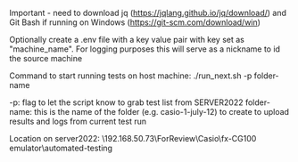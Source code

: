 Important - need to download jq (https://jqlang.github.io/jq/download/) and Git Bash if running on Windows (https://git-scm.com/download/win)

Optionally create a .env file with a key value pair with key set as "machine_name". For logging purposes this will serve as a nickname
to id the source machine

Command to start running tests on host machine:
./run_next.sh -p folder-name

-p: flag to let the script know to grab test list from SERVER2022
folder-name: this is the name of the folder (e.g. casio-1-july-12) to create to upload results and logs from current test run

Location on server2022:
\\192.168.50.73\ForReview\Casio\fx-CG100 emulator\automated-testing